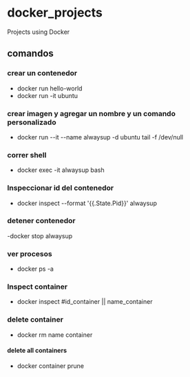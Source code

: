 # docker_projects

Projects using Docker

## comandos

### crear un contenedor

- docker run hello-world
- docker run -it ubuntu

### crear imagen y agregar un nombre y un comando personalizado

- docker run --it --name alwaysup -d ubuntu tail -f /dev/null

### correr shell

- docker exec -it alwaysup bash

### Inspeccionar id del contenedor

- docker inspect --format '{{.State.Pid}}' alwaysup

### detener contenedor

-docker stop alwaysup

### ver procesos

- docker ps -a

### Inspect container

- docker inspect #id_container || name_container

### delete container

- docker rm name container

#### delete all containers

- docker container prune
